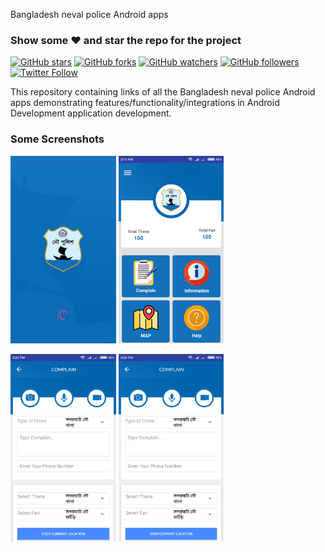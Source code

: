 Bangladesh neval police Android apps
### Show some :heart: and star the repo for the project
[![GitHub stars](https://img.shields.io/github/stars/mdsami/nevalpolice.svg?style=social&label=Star)](https://github.com/mdsami/nevalpolice) [![GitHub forks](https://img.shields.io/github/stars/mdsami/nevalpolice.svg?style=social&label=Fork)](https://github.com/mdsami/nevalpolice/fork) [![GitHub watchers](https://img.shields.io/github/watchers/mdsami/nevalpolice.svg?style=social&label=Watch)](https://github.com/mdsami/nevalpolice) [![GitHub followers](https://img.shields.io/github/followers/mdsami.svg?style=social&label=Follow)](https://github.com/mdsami/nevalpolice)  
[![Twitter Follow](https://img.shields.io/twitter/follow/mdsami5.svg?style=social)](https://twitter.com/mdsami5)

This repository containing links of all the Bangladesh neval police Android apps demonstrating features/functionality/integrations in Android Development application development.

### Some Screenshots

<img src="image/demo1.png" height="300em" /> <img src="image/demo2.png" height="300em" />

<img src="image/demo3.png" height="300em" />  <img src="image/demo3.png" height="300em" />

